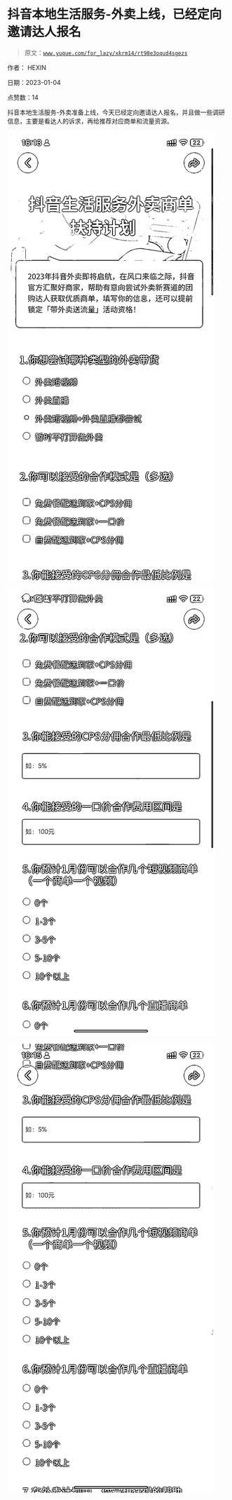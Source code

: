 # 抖音本地生活服务-外卖上线，已经定向邀请达人报名

> 原文：[`www.yuque.com/for_lazy/xkrm14/rt98e3oqud4sgezs`](https://www.yuque.com/for_lazy/xkrm14/rt98e3oqud4sgezs)



作者： HEXIN 

日期：2023-01-04 

点赞数：14 

抖音本地生活服务-外卖准备上线，今天已经定向邀请达人报名，并且做一些调研信息，主要是看达人的诉求，再给推荐对应商单和流量资源。 

![](img/8c087c48e499d2f730ee7c3fabda9e1a.png) 

![](img/ded40903f6bd10bcb272b708ee14550c.png) 

![](img/49f932bbdd04bdb350617ff9954f1b8d.png) 

